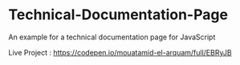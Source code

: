 # Technical-Documentation-Page

An example for a technical documentation page for JavaScript

Live Project : https://codepen.io/mouatamid-el-arquam/full/EBRyJB
